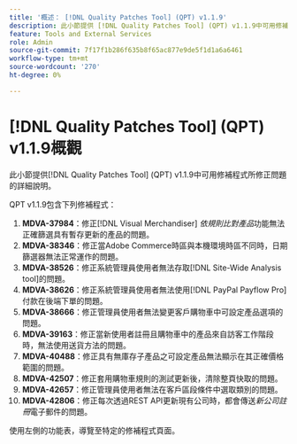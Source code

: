 ```yaml
---
title: '概述： [!DNL Quality Patches Tool] (QPT) v1.1.9'
description: 此小節提供 [!DNL Quality Patches Tool] (QPT) v1.1.9中可用修補程式所修正問題的詳細說明。
feature: Tools and External Services
role: Admin
source-git-commit: 7f17f1b286f635b8f65ac877e9de5f1d1a6a6461
workflow-type: tm+mt
source-wordcount: '270'
ht-degree: 0%

---
```


# [!DNL Quality Patches Tool] (QPT) v1.1.9概觀

此小節提供[!DNL Quality Patches Tool] (QPT) v1.1.9中可用修補程式所修正問題的詳細說明。

QPT v1.1.9包含下列修補程式：

1. **MDVA-37984**：修正[!DNL Visual Merchandiser] *依規則比對產品*&#x200B;功能無法正確篩選具有暫存更新的產品的問題。
1. **MDVA-38346**：修正當Adobe Commerce時區與本機環境時區不同時，日期篩選器無法正常運作的問題。
1. **MDVA-38526**：修正系統管理員使用者無法存取[!DNL Site-Wide Analysis tool]的問題。
1. **MDVA-38626**：修正系統管理員使用者無法使用[!DNL PayPal Payflow Pro]付款在後端下單的問題。
1. **MDVA-38666**：修正管理員使用者無法變更客戶購物車中可設定產品選項的問題。
1. **MDVA-39163**：修正當新使用者註冊且購物車中的產品來自訪客工作階段時，無法使用送貨方法的問題。
1. **MDVA-40488**：修正具有無庫存子產品之可設定產品無法顯示在其正確價格範圍的問題。
1. **MDVA-42507**：修正套用購物車規則的測試更新後，清除整頁快取的問題。
1. **MDVA-42657**：修正管理員使用者無法在客戶區段條件中選取類別的問題。
1. **MDVA-42806**：修正每次透過REST API更新現有公司時，都會傳送&#x200B;*新公司註冊*&#x200B;電子郵件的問題。

使用左側的功能表，導覽至特定的修補程式頁面。
